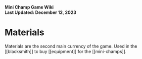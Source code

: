 **Mini Champ Game Wiki**  
**Last Updated: December 12, 2023**

# Materials

Materials are the second main currency of the game. Used in the [[blacksmith]] to buy [[equipment]] for the [[mini-champs]].